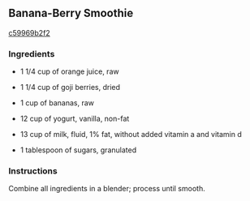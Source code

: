## Banana-Berry Smoothie

[c59969b2f2](http://www.food.com/recipe/banana-berry-smoothie-297923)

### Ingredients

 - 1 1/4 cup of orange juice, raw

 - 1 1/4 cup of goji berries, dried

 - 1 cup of bananas, raw

 - 12 cup of yogurt, vanilla, non-fat

 - 13 cup of milk, fluid, 1% fat, without added vitamin a and vitamin d

 - 1 tablespoon of sugars, granulated

### Instructions

Combine all ingredients in a blender; process until smooth.